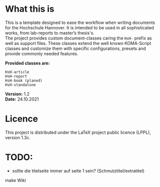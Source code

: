# What this is

This is a template designed to ease the workflow when writing documents for the Hochschule Hannover. It is intended to be used in all sophisticated
works, from lab-reports to master’s thesis's.  
The project provides custom document-classes caring the `HsH-` prefix as well as support files. These classes extend the well known KOMA-Script
classes and customize them with specific configurations, presets and provide commonly needed features.  

**Provided classes are:**  

	HsH-article
	HsH-report
	HsH-book (planed)
	HsH-standalone

**Version:** 1.2  
**Date:** 24.10.2021

# Licence

This project is distributed under the LaTeX project public licence (LPPL), version 1.3c.  


# TODO:

- sollte die titelseite immer auf seite 1 sein? (Schmutztitel/extratitel)

make Wiki
